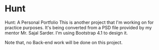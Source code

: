 # Hunt
Hunt: A Personal Portfolio
This is another project that I'm working on for practice purposes. It's being converted from a PSD file provided by my mentor Mr. Sajal Sarder. I'm using Bootstrap 4.1 to design it.

Note that, no Back-end work will be done on this project.
